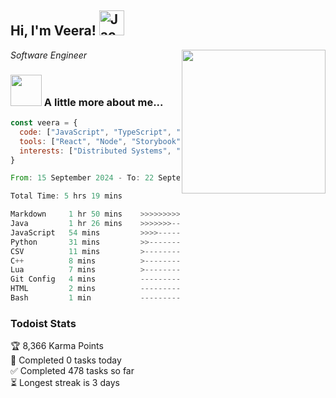 <h2> Hi, I'm Veera! <img src="https://raw.githubusercontent.com/Tarikul-Islam-Anik/Animated-Fluent-Emojis/master/Emojis/Activities/Jack-O-Lantern.png" alt="Jack-O-Lantern" width="40" height="40" /></h2>
<img align='right' src="https://user-images.githubusercontent.com/74038190/213911110-aedbef38-a29f-4b6b-a65c-11608b4f75a5.gif" width="230">
<p><em>Software Engineer</em></p>


### <img src="https://user-images.githubusercontent.com/74038190/216656963-09118229-8a9e-4af0-910c-c37f35f2e210.gif" width="50"> A little more about me...  

```javascript
const veera = {
  code: ["JavaScript", "TypeScript", "HTML", "CSS", "Python", "Java", "C++"],
  tools: ["React", "Node", "Storybook", "Docker", "Next.JS", "Node", "AWS", "gRPC"],
  interests: ["Distributed Systems", "Cloud Computing", "Machine Learning", "Enterprise Software", "AI"]
}
```

<!--START_SECTION:waka-->

```rust
From: 15 September 2024 - To: 22 September 2024

Total Time: 5 hrs 19 mins

Markdown     1 hr 50 mins    >>>>>>>>>----------------   34.55 %
Java         1 hr 26 mins    >>>>>>>------------------   27.20 %
JavaScript   54 mins         >>>>---------------------   16.90 %
Python       31 mins         >>-----------------------   09.76 %
CSV          11 mins         >------------------------   03.53 %
C++          8 mins          >------------------------   02.65 %
Lua          7 mins          >------------------------   02.43 %
Git Config   4 mins          -------------------------   01.32 %
HTML         2 mins          -------------------------   00.72 %
Bash         1 min           -------------------------   00.38 %
```

<!--END_SECTION:waka-->


### Todoist Stats

<!-- TODO-IST:START -->
🏆  8,366 Karma Points           
🌸  Completed 0 tasks today           
✅  Completed 478 tasks so far           
⏳  Longest streak is 3 days
<!-- TODO-IST:END -->
<!--
Profile views:
[![](https://visitcount.itsvg.in/api?id=veeravivekt&label=Profile%20Views&color=1&icon=2&pretty=false)](https://visitcount.itsvg.in)
-->
